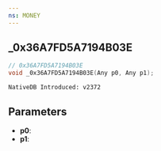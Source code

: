 ```yaml
---
ns: MONEY
---
```

## _0x36A7FD5A7194B03E

```c
// 0x36A7FD5A7194B03E
void _0x36A7FD5A7194B03E(Any p0, Any p1);
```

```
NativeDB Introduced: v2372
```

## Parameters
* **p0**:
* **p1**:

